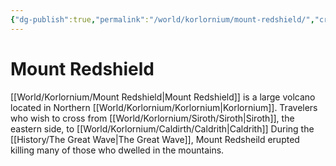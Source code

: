 ```yaml
---
{"dg-publish":true,"permalink":"/world/korlornium/mount-redshield/","created":"2025-02-25T11:06:34.631-07:00"}
---
```


# Mount Redshield 
[[World/Korlornium/Mount Redshield\|Mount Redshield]] is a large volcano located in Northern [[World/Korlornium/Korlornium\|Korlornium]]. Travelers who wish to cross from [[World/Korlornium/Siroth/Siroth\|Siroth]], the eastern side, to [[World/Korlornium/Caldirth/Caldrith\|Caldrith]]
During the [[History/The Great Wave\|The Great Wave]], Mount Redsheild erupted killing many of those who dwelled in the mountains. 